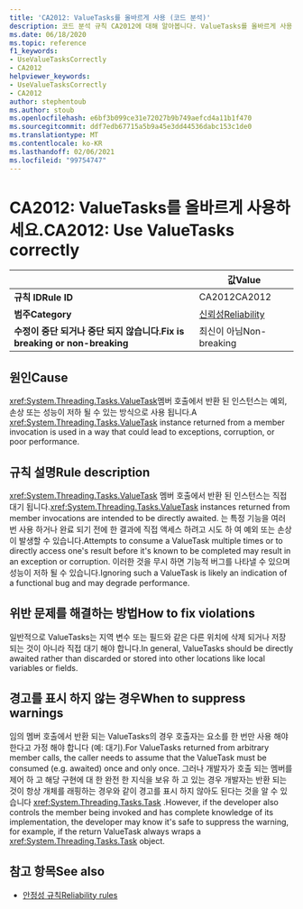 ```yaml
---
title: 'CA2012: ValueTasks를 올바르게 사용 (코드 분석)'
description: 코드 분석 규칙 CA2012에 대해 알아봅니다. ValueTasks를 올바르게 사용 하세요.
ms.date: 06/18/2020
ms.topic: reference
f1_keywords:
- UseValueTasksCorrectly
- CA2012
helpviewer_keywords:
- UseValueTasksCorrectly
- CA2012
author: stephentoub
ms.author: stoub
ms.openlocfilehash: e6bf3b099ce31e72027b9b749aefcd4a11b1f470
ms.sourcegitcommit: ddf7edb67715a5b9a45e3dd44536dabc153c1de0
ms.translationtype: MT
ms.contentlocale: ko-KR
ms.lasthandoff: 02/06/2021
ms.locfileid: "99754747"
---
```

# <a name="ca2012-use-valuetasks-correctly"></a><span data-ttu-id="be150-103">CA2012: ValueTasks를 올바르게 사용하세요.</span><span class="sxs-lookup"><span data-stu-id="be150-103">CA2012: Use ValueTasks correctly</span></span>

| | <span data-ttu-id="be150-104">값</span><span class="sxs-lookup"><span data-stu-id="be150-104">Value</span></span> |
|-|-|
| <span data-ttu-id="be150-105">**규칙 ID**</span><span class="sxs-lookup"><span data-stu-id="be150-105">**Rule ID**</span></span> |<span data-ttu-id="be150-106">CA2012</span><span class="sxs-lookup"><span data-stu-id="be150-106">CA2012</span></span>|
| <span data-ttu-id="be150-107">**범주**</span><span class="sxs-lookup"><span data-stu-id="be150-107">**Category**</span></span> |[<span data-ttu-id="be150-108">신뢰성</span><span class="sxs-lookup"><span data-stu-id="be150-108">Reliability</span></span>](reliability-warnings.md)|
| <span data-ttu-id="be150-109">**수정이 중단 되거나 중단 되지 않습니다.**</span><span class="sxs-lookup"><span data-stu-id="be150-109">**Fix is breaking or non-breaking**</span></span> |<span data-ttu-id="be150-110">최신이 아님</span><span class="sxs-lookup"><span data-stu-id="be150-110">Non-breaking</span></span>|

## <a name="cause"></a><span data-ttu-id="be150-111">원인</span><span class="sxs-lookup"><span data-stu-id="be150-111">Cause</span></span>

<span data-ttu-id="be150-112"><xref:System.Threading.Tasks.ValueTask>멤버 호출에서 반환 된 인스턴스는 예외, 손상 또는 성능이 저하 될 수 있는 방식으로 사용 됩니다.</span><span class="sxs-lookup"><span data-stu-id="be150-112">A <xref:System.Threading.Tasks.ValueTask> instance returned from a member invocation is used in a way that could lead to exceptions, corruption, or poor performance.</span></span>

## <a name="rule-description"></a><span data-ttu-id="be150-113">규칙 설명</span><span class="sxs-lookup"><span data-stu-id="be150-113">Rule description</span></span>

<span data-ttu-id="be150-114"><xref:System.Threading.Tasks.ValueTask> 멤버 호출에서 반환 된 인스턴스는 직접 대기 됩니다.</span><span class="sxs-lookup"><span data-stu-id="be150-114"><xref:System.Threading.Tasks.ValueTask> instances returned from member invocations are intended to be directly awaited.</span></span>  <span data-ttu-id="be150-115">는 특정 기능을 여러 번 사용 하거나 완료 되기 전에 한 결과에 직접 액세스 하려고 시도 하 여 예외 또는 손상이 발생할 수 있습니다.</span><span class="sxs-lookup"><span data-stu-id="be150-115">Attempts to consume a ValueTask multiple times or to directly access one's result before it's known to be completed may result in an exception or corruption.</span></span>  <span data-ttu-id="be150-116">이러한 것을 무시 하면 기능적 버그를 나타낼 수 있으며 성능이 저하 될 수 있습니다.</span><span class="sxs-lookup"><span data-stu-id="be150-116">Ignoring such a ValueTask is likely an indication of a functional bug and may degrade performance.</span></span>

## <a name="how-to-fix-violations"></a><span data-ttu-id="be150-117">위반 문제를 해결하는 방법</span><span class="sxs-lookup"><span data-stu-id="be150-117">How to fix violations</span></span>

<span data-ttu-id="be150-118">일반적으로 ValueTasks는 지역 변수 또는 필드와 같은 다른 위치에 삭제 되거나 저장 되는 것이 아니라 직접 대기 해야 합니다.</span><span class="sxs-lookup"><span data-stu-id="be150-118">In general, ValueTasks should be directly awaited rather than discarded or stored into other locations like local variables or fields.</span></span>

## <a name="when-to-suppress-warnings"></a><span data-ttu-id="be150-119">경고를 표시 하지 않는 경우</span><span class="sxs-lookup"><span data-stu-id="be150-119">When to suppress warnings</span></span>

<span data-ttu-id="be150-120">임의 멤버 호출에서 반환 되는 ValueTasks의 경우 호출자는 요소를 한 번만 사용 해야 한다고 가정 해야 합니다 (예: 대기).</span><span class="sxs-lookup"><span data-stu-id="be150-120">For ValueTasks returned from arbitrary member calls, the caller needs to assume that the ValueTask must be consumed (e.g. awaited) once and only once.</span></span>  <span data-ttu-id="be150-121">그러나 개발자가 호출 되는 멤버를 제어 하 고 해당 구현에 대 한 완전 한 지식을 보유 하 고 있는 경우 개발자는 반환 되는 것이 항상 개체를 래핑하는 경우와 같이 경고를 표시 하지 않아도 된다는 것을 알 수 있습니다 <xref:System.Threading.Tasks.Task> .</span><span class="sxs-lookup"><span data-stu-id="be150-121">However, if the developer also controls the member being invoked and has complete knowledge of its implementation, the developer may know it's safe to suppress the warning, for example, if the return ValueTask always wraps a <xref:System.Threading.Tasks.Task> object.</span></span>

## <a name="see-also"></a><span data-ttu-id="be150-122">참고 항목</span><span class="sxs-lookup"><span data-stu-id="be150-122">See also</span></span>

- [<span data-ttu-id="be150-123">안정성 규칙</span><span class="sxs-lookup"><span data-stu-id="be150-123">Reliability rules</span></span>](reliability-warnings.md)
